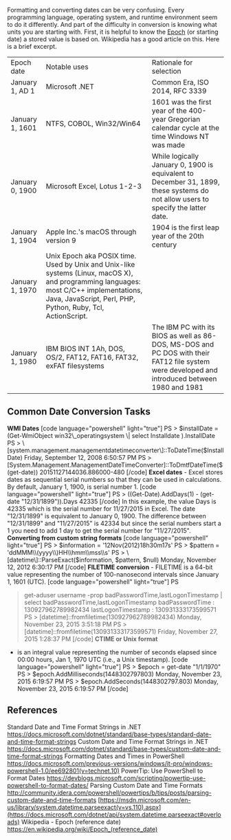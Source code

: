 Formatting and converting dates can be very confusing. Every programming
language, operating system, and runtime environment seem to do it
differently. And part of the difficulty in conversion is knowing what
units you are starting with. First, it is helpful to know the
[Epoch](https://en.wikipedia.org/wiki/Epoch_(reference_date)) (or
starting date) a stored value is based on. Wikipedia has a good article
on this. Here is a brief excerpt.

|                 |                                                                                                                                                                                                       |                                                                                                                                                |
|-----------------|-------------------------------------------------------------------------------------------------------------------------------------------------------------------------------------------------------|------------------------------------------------------------------------------------------------------------------------------------------------|
| Epoch date      | Notable uses                                                                                                                                                                                          | Rationale for selection                                                                                                                        |
| January 1, AD 1 | Microsoft .NET                                                                                                                                                                                        | Common Era, ISO 2014, RFC 3339                                                                                                                 |
| January 1, 1601 | NTFS, COBOL, Win32/Win64                                                                                                                                                                              | 1601 was the first year of the 400-year Gregorian calendar cycle at the time Windows NT was made                                               |
| January 0, 1900 | Microsoft Excel, Lotus 1-2-3                                                                                                                                                                          | While logically January 0, 1900 is equivalent to December 31, 1899, these systems do not allow users to specify the latter date.               |
| January 1, 1904 | Apple Inc.'s macOS through version 9                                                                                                                                                                 | 1904 is the first leap year of the 20th century                                                                                                |
| January 1, 1970 | Unix Epoch aka POSIX time. Used by Unix and Unix-like systems (Linux, macOS X), and programming languages: most C/C++ implementations, Java, JavaScript, Perl, PHP, Python, Ruby, Tcl, ActionScript. |                                                                                                                                                |
| January 1, 1980 | IBM BIOS INT 1Ah, DOS, OS/2, FAT12, FAT16, FAT32, exFAT filesystems                                                                                                                                   | The IBM PC with its BIOS as well as 86-DOS, MS-DOS and PC DOS with their FAT12 file system were developed and introduced between 1980 and 1981 |

## **Common Date Conversion Tasks**

**WMI Dates** \[code language="powershell" light="true"\] PS >
$installDate = (Get-WmiObject win32\_operatingsystem \| select
Installdate ).InstallDate PS >
\[system.management.managementdatetimeconverter\]::ToDateTime($InstallDate)
Friday, September 12, 2008 6:50:57 PM PS >
\[System.Management.ManagementDateTimeConverter\]::ToDmtfDateTime($(get-date))
20151127144036.886000-480 \[/code\] **Excel dates** - Excel stores dates
as sequential serial numbers so that they can be used in calculations.
By default, January 1, 1900, is serial number 1. \[code
language="powershell" light="true"\] PS > ((Get-Date).AddDays(1) -
(get-date "12/31/1899")).Days 42335 \[/code\] In this example, the value
Days is 42335 which is the serial number for 11/27/2015 in Excel. The
date "12/31/1899" is equivalent to January 0, 1900. The difference
between "12/31/1899" and "11/27/2015" is 42334 but since the serial
numbers start a 1 you need to add 1 day to get the serial number for
"11/27/2015". **Converting from custom string formats** \[code
language="powershell" light="true"\] PS > $information =
'12Nov(2012)18h30m17s' PS > $pattern =
'ddMMM\\(yyyy\\)HH\\hmm\\mss\\s' PS >
\[datetime\]::ParseExact($information, $pattern, $null) Monday, November
12, 2012 6:30:17 PM \[/code\] **FILETIME conversion** - FILETIME is a
64-bit value representing the number of 100-nanosecond intervals since
January 1, 1601 (UTC). \[code language="powershell" light="true"\] PS
> get-aduser username -prop badPasswordTime,lastLogonTimestamp \|
select badPasswordTime,lastLogonTimestamp badPasswordTime :
130927962789982434 lastLogonTimestamp : 130931333173599571 PS >
\[datetime\]::fromfiletime(130927962789982434) Monday, November 23, 2015
3:51:18 PM PS > \[datetime\]::fromfiletime(130931333173599571)
Friday, November 27, 2015 1:28:37 PM \[/code\] **CTIME or Unix format**
- is an integral value representing the number of seconds elapsed since
00:00 hours, Jan 1, 1970 UTC (i.e., a Unix timestamp). \[code
language="powershell" light="true"\] PS > $epoch = get-date
"1/1/1970" PS > $epoch.AddMilliseconds(1448302797803) Monday,
November 23, 2015 6:19:57 PM PS > $epoch.AddSeconds(1448302797.803)
Monday, November 23, 2015 6:19:57 PM \[/code\]

## **References**

Standard Date and Time Format Strings in .NET
<https://docs.microsoft.com/dotnet/standard/base-types/standard-date-and-time-format-strings>
Custom Date and Time Format Strings in .NET
<https://docs.microsoft.com/dotnet/standard/base-types/custom-date-and-time-format-strings>
Formatting Dates and Times in PowerShell
<https://docs.microsoft.com/previous-versions/windows/it-pro/windows-powershell-1.0/ee692801(v=technet.10)>
PowerTip: Use PowerShell to Format Dates
<https://devblogs.microsoft.com/scripting/powertip-use-powershell-to-format-dates/>
Parsing Custom Date and Time Formats
<http://community.idera.com/powershell/powertips/b/tips/posts/parsing-custom-date-and-time-formats>
[https://msdn.microsoft.com/en-us/library/system.datetime.parseexact(v=vs.110).aspx](https://docs.microsoft.com/dotnet/api/system.datetime.parseexact#overloads)
Wikipedia - Epoch (reference date)
<https://en.wikipedia.org/wiki/Epoch_(reference_date)>
